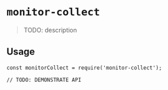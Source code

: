 # `monitor-collect`

> TODO: description

## Usage

```
const monitorCollect = require('monitor-collect');

// TODO: DEMONSTRATE API
```
